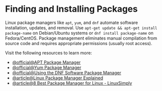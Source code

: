 # Finding and Installing Packages

Linux package managers like `apt`, `yum`, and `dnf` automate software installation, updates, and removal. Use `apt-get update && apt-get install package-name` on Debian/Ubuntu systems or `dnf install package-name` on Fedora/CentOS. Package management eliminates manual compilation from source code and requires appropriate permissions (usually root access).

Visit the following resources to learn more:

- [@official@APT Package Manager](https://www.debian.org/doc/manuals/apt-guide/index.en.html)
- [@official@Yum Package Manager](http://yum.baseurl.org/)
- [@official@Using the DNF Software Package Manager](https://docs.fedoraproject.org/en-US/quick-docs/dnf/)
- [@article@Linux Package Manager Explained](https://geekflare.com/dev/linux-package-manager-explained/)
- [@article@8 Best Package Manager for Linux - LinuxSimply](https://linuxsimply.com/linux-basics/package-management/best-package-manager/)